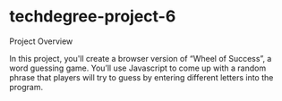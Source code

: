 # techdegree-project-6
 
Project Overview

In this project, you'll create a browser version of “Wheel of Success”, a word guessing game. You’ll use Javascript to come up with a random phrase that players will try to guess by entering different letters into the program.
